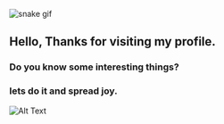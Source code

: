 
![snake gif](https://github.com/YOUR_USERNAME/YOUR_USERNAME/blob/output/github-contribution-grid-snake.svg)


## Hello, Thanks for visiting my profile.
### Do you know some interesting things?
### lets do it and spread joy. 

![Alt Text](https://media.giphy.com/media/vFKqnCdLPNOKc/giphy.gif)
